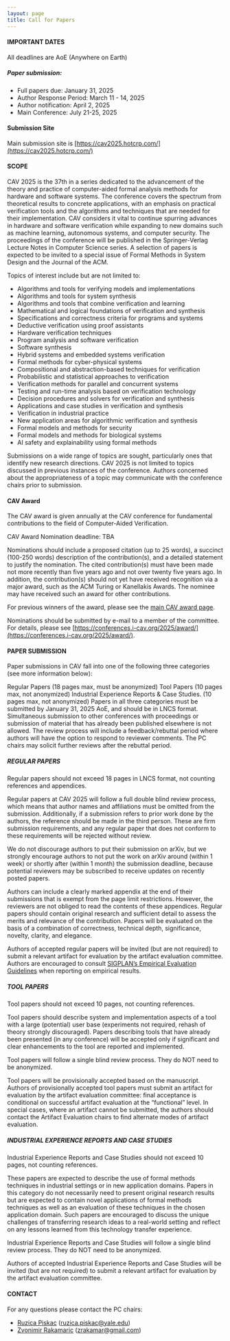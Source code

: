 ```yaml
---
layout: page
title: Call for Papers
---
```


#### IMPORTANT DATES
All deadlines are AoE (Anywhere on Earth)

##### Paper submission: 
* Full papers due: January 31, 2025 
* Author Response Period: March 11 - 14, 2025
* Author notification: April 2, 2025
* Main Conference: July 21-25, 2025

#### Submission Site
Main submission site is [https://cav2025.hotcrp.com/](https://cav2025.hotcrp.com/)

#### SCOPE
CAV 2025 is the 37th in a series dedicated to the advancement of the theory and practice of computer-aided formal analysis methods for hardware and software systems. The conference covers the spectrum from theoretical results to concrete applications, with an emphasis on practical verification tools and the algorithms and techniques that are needed for their implementation. CAV considers it vital to continue spurring advances in hardware and software verification while expanding to new domains such as machine learning, autonomous systems, and computer security. The proceedings of the conference will be published in the Springer-Verlag Lecture Notes in Computer Science series. A selection of papers is expected to be invited to a special issue of Formal Methods in System Design and the Journal of the ACM.

Topics of interest include but are not limited to:

   * Algorithms and tools for verifying models and implementations
   * Algorithms and tools for system synthesis
   * Algorithms and tools that combine verification and learning
   * Mathematical and logical foundations of verification and synthesis
   * Specifications and correctness criteria for programs and systems
   * Deductive verification using proof assistants
   * Hardware verification techniques
   * Program analysis and software verification
   * Software synthesis
   * Hybrid systems and embedded systems verification
   * Formal methods for cyber-physical systems
   * Compositional and abstraction-based techniques for verification
   * Probabilistic and statistical approaches to verification
   * Verification methods for parallel and concurrent systems
   * Testing and run-time analysis based on verification technology
   * Decision procedures and solvers for verification and synthesis
   * Applications and case studies in verification and synthesis
   * Verification in industrial practice
   * New application areas for algorithmic verification and synthesis
   * Formal models and methods for security
   * Formal models and methods for biological systems
   * AI safety and explainability using formal methods


Submissions on a wide range of topics are sought, particularly ones that identify new research directions. CAV 2025 is not limited to topics discussed in previous instances of the conference. Authors concerned about the appropriateness of a topic may communicate with the conference chairs prior to submission.

#### CAV Award
The CAV award is given annually at the CAV conference for fundamental contributions to the field of Computer-Aided Verification.

CAV Award Nomination deadline: TBA

Nominations should include a proposed citation (up to 25 words), a succinct (100-250 words) description of the contribution(s), and a detailed statement to justify the nomination. The cited contribution(s) must have been made not more recently than five years ago and not over twenty five years ago. In addition, the contribution(s) should not yet have received recognition via a major award, such as the ACM Turing or Kanellakis Awards. The nominee may have received such an award for other contributions.

For previous winners of the award, please see the [main CAV award page](https://i-cav.org/cav-award/).

Nominations should be submitted by e-mail to a member of the committee. For details, please see [https://conferences.i-cav.org/2025/award/](https://conferences.i-cav.org/2025/award/).

#### PAPER SUBMISSION
Paper submissions in CAV fall into one of the following three categories (see more information below):

Regular Papers (18 pages max, must be anonymized)
Tool Papers (10 pages max, not anonymized)
Industrial Experience Reports & Case Studies. (10 pages max, not anonymized)
Papers in all three categories must be submitted by January 31, 2025 AoE, and should be in LNCS format. Simultaneous submission to other conferences with proceedings or submission of material that has already been published elsewhere is not allowed. The review process will include a feedback/rebuttal period where authors will have the option to respond to reviewer comments. The PC chairs may solicit further reviews after the rebuttal period.

##### REGULAR PAPERS
Regular papers should not exceed 18 pages in LNCS format, not counting references and appendices.

Regular papers at CAV 2025 will follow a full double blind review process, which means that author names and affiliations must be omitted from the submission. Additionally, if a submission refers to prior work done by the authors, the reference should be made in the third person. These are firm submission requirements, and any regular paper that does not conform to these requirements will be rejected without review.

We do not discourage authors to put their submission on arXiv, but we strongly encourage authors to not put the work on arXiv around (within 1 week) or shortly after (within 1 month) the submission deadline, because potential reviewers may be subscribed to receive updates on recently posted papers.

Authors can include a clearly marked appendix at the end of their submissions that is exempt from the page limit restrictions. However, the reviewers are not obliged to read the contents of these appendices. Regular papers should contain original research and sufficient detail to assess the merits and relevance of the contribution. Papers will be evaluated on the basis of a combination of correctness, technical depth, significance, novelty, clarity, and elegance.

Authors of accepted regular papers will be invited (but are not required) to submit a relevant artifact for evaluation by the artifact evaluation committee. Authors are encouraged to consult [SIGPLAN’s Empirical Evaluation Guidelines](https://sigplan.org/Resources/EmpiricalEvaluation/) when reporting on empirical results.

##### TOOL PAPERS
Tool papers should not exceed 10 pages, not counting references.

Tool papers should describe system and implementation aspects of a tool with a large (potential) user base (experiments not required, rehash of theory strongly discouraged). Papers describing tools that have already been presented (in any conference) will be accepted only if significant and clear enhancements to the tool are reported and implemented.

Tool papers will follow a single blind review process. They do NOT need to be anonymized.

Tool papers will be provisionally accepted based on the manuscript. Authors of provisionally accepted tool papers must submit an artifact for evaluation by the artifact evaluation committee: final acceptance is conditional on successful artifact evaluation at the “functional” level. In special cases, where an artifact cannot be submitted, the authors should contact the Artifact Evaluation chairs to find alternate modes of artifact evaluation.

##### INDUSTRIAL EXPERIENCE REPORTS AND CASE STUDIES
Industrial Experience Reports and Case Studies should not exceed 10 pages, not counting references.

These papers are expected to describe the use of formal methods techniques in industrial settings or in new application domains. Papers in this category do not necessarily need to present original research results but are expected to contain novel applications of formal methods techniques as well as an evaluation of these techniques in the chosen application domain. Such papers are encouraged to discuss the unique challenges of transferring research ideas to a real-world setting and reflect on any lessons learned from this technology transfer experience.

Industrial Experience Reports and Case Studies will follow a single blind review process. They do NOT need to be anonymized.

Authors of accepted Industrial Experience Reports and Case Studies will be invited (but are not required) to submit a relevant artifact for evaluation by the artifact evaluation committee.

#### CONTACT
For any questions please contact the PC chairs:

* [Ruzica Piskac](http://www.cs.yale.edu/homes/piskac/) (ruzica.piskac@yale.edu)    
* [Zvonimir Rakamaric](https://zvonimir.github.io/) (zrakamar@gmail.com)

